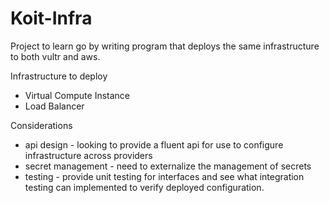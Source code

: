 # Koit-Infra

Project to learn go by writing program that deploys the same infrastructure to both vultr and aws.

Infrastructure to deploy

- Virtual Compute Instance
- Load Balancer

Considerations

- api design - looking to provide a fluent api for use to configure infrastructure across providers
- secret management - need to externalize the management of secrets
- testing - provide unit testing for interfaces and see what integration testing can implemented to verify deployed configuration.
